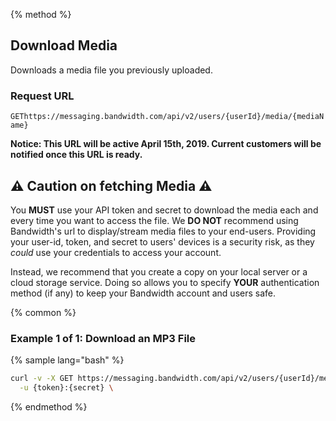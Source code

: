 {% method %}

## Download Media
Downloads a media file you previously uploaded.

### Request URL

<code class="get">GET</code>`https://messaging.bandwidth.com/api/v2/users/{userId}/media/{mediaName}`

**Notice: This URL will be active April 15th, 2019. Current customers will be notified once this URL is ready.**

## ⚠️ Caution on fetching Media ⚠️

You **MUST** use your API token and secret to download the media each and every time you want to access the file.  We **DO NOT** recommend using Bandwidth's url to display/stream media files to your end-users.  Providing your user-id, token, and secret to users' devices is a security risk, as they _could_ use your credentials to access your account.

Instead, we recommend that you create a copy on your local server or a cloud storage service.  Doing so allows you to specify **YOUR** authentication method (if any) to keep your Bandwidth account and users safe.

{% common %}

### Example 1 of 1: Download an MP3 File

{% sample lang="bash" %}

```bash
curl -v -X GET https://messaging.bandwidth.com/api/v2/users/{userId}/media/{mediaName} \
  -u {token}:{secret} \
```

{% endmethod %}
